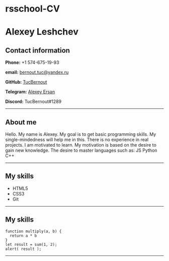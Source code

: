 # rsschool-CV
# Alexey Leshchev 
## Contact information
**Phone:** +1 574-675-19-93

**email:** bernout.tuc@yandex.ru

**GitHub:** [TucBernout](https://github.com/TucBernout)

**Telegram:** [Alexey Ersan](https://t.me/BernoutTuc)

**Discord:** TucBernout#1289
___

## About me

Hello. My name is Alexey. My goal is to get basic programming skills. My single-mindedness will help me in this. There is no experience in real projects. I am motivated to learn. My motivation is based on the desire to gain new knowledge. The desire to master languages such as: JS Python C++
___
## My skills
* HTML5
* CSS3
* Git
___
## My skills
```
function multiply(a, b) {
  return a * b
} ​
let result = sum(1, 2);
alert( result );
```
___